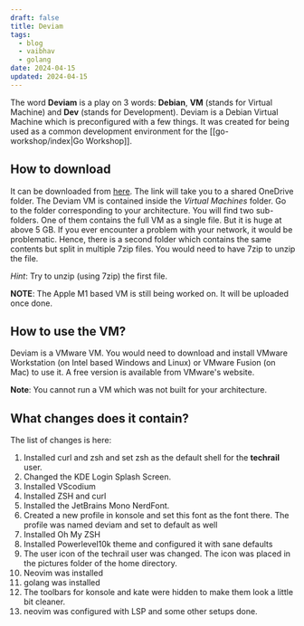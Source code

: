 ```yaml
---
draft: false
title: Deviam
tags:
  - blog
  - vaibhav
  - golang
date: 2024-04-15
updated: 2024-04-15
---
```

The word **Deviam** is a play on 3 words: **Debian**, **VM** (stands for Virtual Machine) and **Dev** (stands for Development). Deviam is a Debian Virtual Machine which is preconfigured with a few things. It was created for being used as a common development environment for the [[go-workshop/index|Go Workshop]].

## How to download
It can be downloaded from [here](https://1drv.ms/f/s!ApzGjqB_3CYRklyroD87XO5asT8f?e=gX61U7). The link will take you to a shared OneDrive folder. The Deviam VM is contained inside the _Virtual Machines_ folder. Go to the folder corresponding to your architecture. You will find two sub-folders. One of them contains the full VM as a single file. But it is huge at above 5 GB. If you ever encounter a problem with your network, it would be problematic. Hence, there is a second folder which contains the same contents but split in multiple 7zip files. You would need to have 7zip to unzip the file. 

_Hint_: Try to unzip (using 7zip) the first file. 

**NOTE**: The Apple M1 based VM is still being worked on. It will be uploaded once done.
## How to use the VM?
Deviam is a VMware VM. You would need to download and install VMware Workstation (on Intel based Windows and Linux) or VMware Fusion (on Mac) to use it. A free version is available from VMware's website.

**Note**: You cannot run a VM which was not built for your architecture.

## What changes does it contain?
The list of changes is here: 

1. Installed curl and zsh and set zsh as the default shell for the **techrail** user.
2. Changed the KDE Login Splash Screen.
3. Installed VScodium
4. Installed ZSH and curl
5. Installed the JetBrains Mono NerdFont. 
6. Created a new profile in konsole and set this font as the font there. The profile was named deviam and set to default as well
7. Installed Oh My ZSH
8. Installed Powerlevel10k theme and configured it with sane defaults
9. The user icon of the techrail user was changed. The icon was placed in the pictures folder of the home directory.
10. Neovim was installed 
11. golang was installed 
12. The toolbars for konsole and kate were hidden to make them look a little bit cleaner.
13. neovim was configured with LSP and some other setups done.